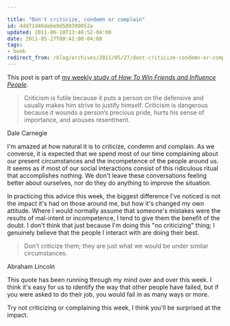 ```yaml
---

title: "Don't criticize, condemn or complain"
id: 4dd71d46dabe9d580300052a
updated: 2011-06-10T13:48:52-04:00
date: 2011-05-27T00:41:00-04:00
tags:
- book
redirect_from: /blog/archives/2011/05/27/dont-criticize-condemn-or-complain/
---
```


This post is part of [my weekly study of *How To Win Friends and Influence People*](/blog/archives/2011/05/27/how-to-win-friends/).

> Criticism is futile because it puts a person on the defensive and usually makes him strive to justify himself. Criticism is dangerous because it wounds a person’s precious pride, hurts his sense of importance, and arouses resentment.

Dale Carnegie

I'm amazed at how natural it is to criticize, condemn and complain. As we converse, it is expected that we spend most of our time complaining about our present circumstances and the incompetence of the people around us. It seems as if most of our social interactions consist of this ridiculous ritual that accomplishes nothing. We don't leave these conversations feeling better about ourselves, nor do they do anything to improve the situation.

In practicing this advice this week, the biggest difference I've noticed is not the impact it's had on those around me, but how it's changed my own attitude. Where I would normally assume that someone's mistakes were the results of mal-intent or incompetence, I tend to give them the benefit of the doubt. I don't think that just because I'm doing this "no criticizing" thing; I genuinely believe that the people I interact with are doing their best.

> Don’t criticize them; they are just what we would be under similar circumstances.

Abraham Lincoln

This quote has been running through my mind over and over this week. I think it's easy for us to identify the way that other people have failed, but if you were asked to do their job, you would fail in as many ways or more.

Try not criticizing or complaining this week, I think you'll be surprised at the impact.
